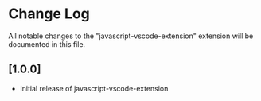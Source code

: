 # Change Log

All notable changes to the "javascript-vscode-extension" extension will be documented in this file.

## [1.0.0]

- Initial release of javascript-vscode-extension
